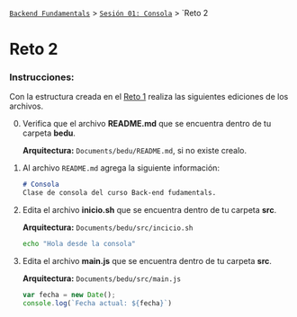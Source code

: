   [`Backend Fundamentals`](../../README.md) > [`Sesión 01: Consola`](../README.md) > `Reto 2
 

	
# Reto 2

### Instrucciones:

Con la estructura creada en el [Reto 1](../Reto-01/Readme.md) realiza las siguientes ediciones de los archivos.

0. Verifica que el archivo **README.md** que se encuentra dentro de tu carpeta **bedu**. 

   **Arquitectura:** `Documents/bedu/README.md`, si no existe crealo.

1. Al archivo `README.md` agrega la siguiente información:

    ```markdown
    # Consola
    Clase de consola del curso Back-end fudamentals.
    ```

2. Edita el archivo **inicio.sh** que se encuentra dentro de tu carpeta **src**. 

   **Arquitectura:** `Documents/bedu/src/incicio.sh`

    ```bash
    echo "Hola desde la consola"
    ```

3. Edita el archivo **main.js** que se encuentra dentro de tu carpeta **src**.

   **Arquitectura:** `Documents/bedu/src/main.js`

    ```js
    var fecha = new Date();
    console.log(`Fecha actual: ${fecha}`)
    ```
